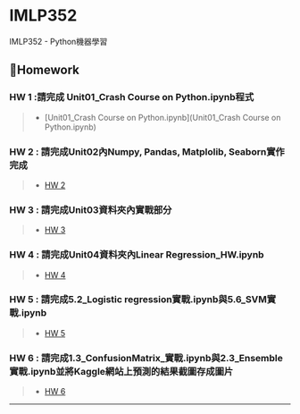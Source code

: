 # IMLP352
IMLP352 - Python機器學習
## 🌵Homework
### HW 1 :請完成 Unit01_Crash Course on Python.ipynb程式
>* [Unit01_Crash Course on Python.ipynb](Unit01_Crash Course on Python.ipynb)
### HW 2 : 請完成Unit02內Numpy, Pandas, Matplolib, Seaborn實作完成
>* [HW 2](HW2/hw2.md)
### HW 3 : 請完成Unit03資料夾內實戰部分
>* [HW 3](https://youtu.be/ul2pSPfx13g)
### HW 4 : 請完成Unit04資料夾內Linear Regression_HW.ipynb
>* [HW 4](https://youtu.be/ftV4RhYZROA)
### HW 5 : 請完成5.2_Logistic regression實戰.ipynb與5.6_SVM實戰.ipynb
>* [HW 5](https://youtu.be/PlnvsDTLvRE)
### HW 6 : 請完成1.3_ConfusionMatrix_實戰.ipynb與2.3_Ensemble實戰.ipynb並將Kaggle網站上預測的結果截圖存成圖片
>* [HW 6](https://youtu.be/0Nl0pmzkO64)
---
